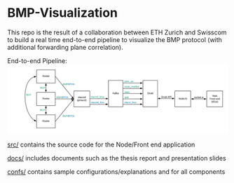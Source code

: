 # BMP-Visualization

This repo is the result of a collaboration between ETH Zurich and Swisscom to build a real time end-to-end pipeline to visualize the BMP protocol (with additional forwarding plane correlation).

End-to-end Pipeline:
![End-to-end Pipeline](https://github.com/marcotollini/BMP-IPFIX-Visualization/blob/main/docs/pipeline.png "End-to-end Pipeline")

[src/](src/) contains the source code for the Node/Front end application

[docs/](docs/) includes documents such as the thesis report and presentation slides

[confs/](confs/) contains sample configurations/explanations and for all components
